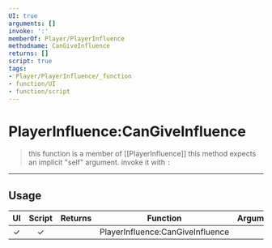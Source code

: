 ```yaml
---
UI: true
arguments: []
invoke: ':'
memberOf: Player/PlayerInfluence
methodname: CanGiveInfluence
returns: []
script: true
tags:
- Player/PlayerInfluence/_function
- function/UI
- function/script
---
```

# PlayerInfluence:CanGiveInfluence
> this function is a member of [[PlayerInfluence]]
> this method expects an implicit "self" argument. invoke it with `:`
-----
## Usage
|  UI | Script | Returns | Function | Arguments |
|:---:|:------:|-------:|:--------:|:---------|
|✓|✓||PlayerInfluence:CanGiveInfluence||
